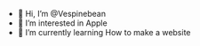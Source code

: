 - 👋 Hi, I’m @Vespinebean
- 👀 I’m interested in Apple
- 🌱 I’m currently learning How to make a website 

<!---
Vespinebean/Vespinebean is a ✨ special ✨ repository because its `README.md` (this file) appears on your GitHub profile.
You can click the Preview link to take a look at your changes.
--->
